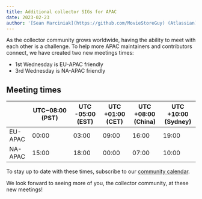 ```yaml
---
title: Additional collector SIGs for APAC
date: 2023-02-23
author: '[Sean Marciniak](https://github.com/MovieStoreGuy) (Atlassian)'
---
```


As the collector community grows worldwide, having the ability to meet with each
other is a challenge. To help more APAC maintainers and contributors connect, we
have created two new meetings times:

- 1st Wednesday is EU-APAC friendly
- 3rd Wednesday is NA-APAC friendly

## Meeting times

|         | UTC−08:00 (PST) | UTC -05:00 (EST) | UTC +01:00 (CET) | UTC +08:00 (China) | UTC +10:00 (Sydney) |
| ------- | --------------- | ---------------- | ---------------- | ------------------ | ------------------- |
| EU-APAC | 00:00           | 03:00            | 09:00            | 16:00              | 19:00               |
| NA-APAC | 15:00           | 18:00            | 00:00            | 07:00              | 10:00               |

To stay up to date with these times, subscribe to our
[community calendar](https://github.com/open-telemetry/community#calendar).

We look forward to seeing more of you, the collector community, at these new
meetings!
